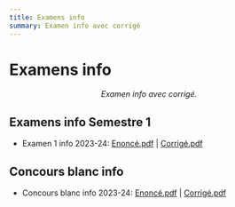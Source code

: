 ```yaml
---
title: Examens info
summary: Examen info avec corrigé 
---
```


# Examens info

<center><i>Examen info avec corrigé.</i></center>

## Examens info Semestre 1
+ Examen 1 info 2023-24: [Enoncé.pdf](examens/sem1/examen-1-info-23-24.pdf)  | [Corrigé.pdf](examens/sem1/examen-1-info-23-24-corrige.pdf) 

## Concours blanc info
+ Concours blanc info 2023-24: [Enoncé.pdf](examens/sem2/concours_blanc_info_23_24.pdf)  | [Corrigé.pdf](examens/sem2/concours_blanc_info_23_24_corrige.pdf) 
